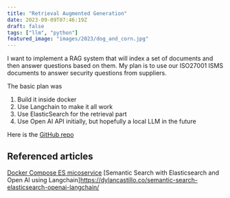 ```yaml
---
title: "Retrieval Augmented Generation"
date: 2023-09-09T07:46:19Z
draft: false
tags: ["llm", "python"]
featured_image: "images/2023/dog_and_corn.jpg"
---
```

I want to implement a RAG system that will index a set of documents and then answer questions based on them.
My plan is to use our ISO27001 ISMS documents to answer security questions from suppliers.

The basic plan was

1. Build it inside docker
2. Use Langchain to make it all work
3. Use ElasticSearch for the retrieval part
4. Use Open AI API initially, but hopefully a local LLM in the future

Here is the [GitHub repo](https://github.com/niciliketo/rag)

## Referenced articles
[Docker Compose ES micoservice](https://shandou.medium.com/docker-compose-example-for-importing-csv-into-elasticsearch-via-python-client-a754bd4d7aa8)
[Semantic Search with Elasticsearch and Open AI using Langchain]https://dylancastillo.co/semantic-search-elasticsearch-openai-langchain/

